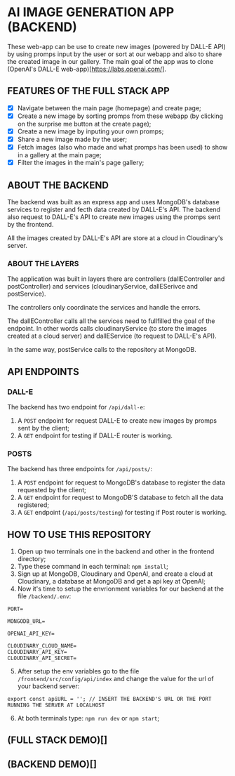 # AI IMAGE GENERATION APP (BACKEND)

These web-app can be use to create new images (powered by DALL-E API) by using promps input by the user or sort at our webapp and also to share the created image in our gallery. The main goal of the app was to clone (OpenAI's DALL-E web-app)[https://labs.openai.com/].


## FEATURES OF THE FULL STACK APP
-[X] Navigate between the main page (homepage) and create page;
-[x] Create a new image by sorting promps from these webapp (by clicking on the surprise me button at the create page);
-[x] Create a new image by inputing your own promps;
-[x] Share a new image made by the user;
-[x] Fetch images (also who made and what promps has been used) to show in a gallery at the main page;
-[x] Filter the images in the main's page gallery;

## ABOUT THE BACKEND

The backend was built as an express app and uses MongoDB's database services to register and fecth data created by DALL-E's API. The backend also request to DALL-E's API to create new images using the promps sent by the frontend.

All the images created by DALL-E's API are store at a cloud in Cloudinary's server.

### ABOUT THE LAYERS

The application was built in layers there are controllers (dallEController and postController) and services (cloudinaryService, dallESerivce and postService).

The controllers only coordinate the services and handle the errors.

The dallEController calls all the services need to fullfilled the goal of the endpoint. In other words calls cloudinaryService (to store the images created at a cloud server) and dallEService (to request to DALL-E's API).

In the same way, postService calls to the repository at MongoDB.

## API ENDPOINTS

### DALL-E

The backend has two endpoint for ``/api/dall-e``:

1. A ``POST`` endpoint for request DALL-E to create new images by promps sent by the client;
2. A ``GET`` endpoint for testing if DALL-E router is working.

### POSTS

The backend has three endpoints for ``/api/posts/``:

1. A ``POST`` endpoint for request to MongoDB's database to register the data requested by the client;
2. A ``GET`` endpoint for request to MongoDB'S database to fetch all the data registered;
3. A ``GET`` endpoint (``/api/posts/testing``) for testing if Post router is working.

## HOW TO USE THIS REPOSITORY

1. Open up two terminals one in the backend and other in the frontend directory;
2. Type these command in each terminal: ``npm install``;
3. Sign up at MongoDB, Cloudinary and OpenAI, and create a cloud at Cloudinary, a database at MongoDB and get a api key at OpenAI;
4. Now it's time to setup the envrionment variables for our backend at the file ``/backend/.env``:
```
PORT=

MONGODB_URL=

OPENAI_API_KEY=

CLOUDINARY_CLOUD_NAME=
CLOUDINARY_API_KEY=
CLOUDINARY_API_SECRET=
```
5. After setup the env variables go to the file ``/frontend/src/config/api/index`` and change the value for the url of your backend server:
```
export const apiURL = ''; // INSERT THE BACKEND'S URL OR THE PORT RUNNING THE SERVER AT LOCALHOST
```
6. At both terminals type: ``npm run dev`` or ``npm start``;

## (FULL STACK DEMO)[]
## (BACKEND DEMO)[]